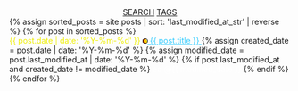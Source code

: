 <html lang="en">
<head>
  <meta charset="UTF-8">
  <meta name="viewport" content="width=device-width, initial-scale=1.0">
  <title>infoBAG</title>
</head>
<body>
  <main>
    <section>
      <div style="text-align: center;">
        <a class="search-link" href="https://github.com/search?q=repo%3Amarioseixas%2Fmarioseixas.github.io">SEARCH</a>
        <a class="search-link" href="https://ib.bsb.br/tags">TAGS</a>
      </div>
      {% assign sorted_posts = site.posts | sort: 'last_modified_at_str' | reverse %}
      {% for post in sorted_posts %}
        <article>
          <time datetime="{{ post.date | date: '%Y-%m-%d' }}" style="color: #efef00;">{{ post.date | date: '%Y-%m-%d' }}</time>
          <a style="color:#33ccff;" href="{{ post.url }}">
            <img src="https://raw.githubusercontent.com/marioseixas/marioseixas.github.io/main/assets/gold.ico" alt="favicon">
            {{ post.title }}
          </a>
          {% assign created_date = post.date | date: '%Y-%m-%d' %}
          {% assign modified_date = post.last_modified_at | date: '%Y-%m-%d' %}
          {% if post.last_modified_at and created_date != modified_date %}
          <time datetime="{{ post.last_modified_at | date_to_xmlschema }}" style="color: #ffffff;">ed @{{ modified_date }}</time>
          {% endif %}
        </article>
      {% endfor %}
    </section>
  </main>
</body>
</html>
